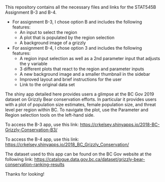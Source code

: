 This repository contains all the necessary files and links for the STAT545B Assignment B-3 and B-4.
  - For assignment B-3, I chose option B and includes the following features:
    - An input to select the region
    - A plot that is populated by the region selection
    - A background image of a grizzly
  - For assignment B-4, I chose option 3 and includes the following features:
    - A region input selection as well as a 2nd parameter input that adjusts the y variable
    - 3 different plots that react to the region and parameter inputs
    - A new background image and a smaller thumbnail in the sidebar
    - Improved layout and brief instructions for the user
    - Link to the original data set

The shiny app detailed here provides users a glimpse at the BC Gov 2019 dataset on Grizzly Bear conservation efforts. In particular it provides users with a plot of population size estimates, female population size, and threat level per region within BC. To navigate the plot, use the Parameter and Region selection tools on the left-hand side. 

To access the B-3 app, use this link: https://crkelsey.shinyapps.io/2018-BC-Grizzly-Conservation-B3/

To access the B-4 app, use this link: https://crkelsey.shinyapps.io/2018_BC_Grizzly_Conservation/

The dataset used to this app can be found on the BC Gov website at the following link: https://catalogue.data.gov.bc.ca/dataset/grizzly-bear-conservation-ranking-results

Thanks for looking!


